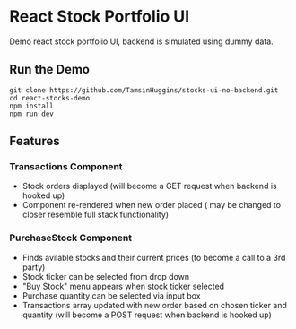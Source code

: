 # React Stock Portfolio UI 

Demo react stock portfolio UI, backend is simulated using dummy data.

## Run the Demo

```
git clone https://github.com/TamsinHuggins/stocks-ui-no-backend.git
cd react-stocks-demo
npm install
npm run dev

```


## Features
### Transactions Component
- Stock orders displayed (will become a GET request when backend is hooked up)
- Component re-rendered when new order placed ( may be changed to closer resemble full stack functionality)


### PurchaseStock Component
- Finds avilable stocks and their current prices (to become a call to a 3rd party)
- Stock ticker can be selected from drop down
- "Buy Stock" menu appears when stock ticker selected 
-  Purchase quantity can be selected via input box
- Transactions array updated with new order based on chosen ticker and quantity (will become a POST request when backend is hooked up)

